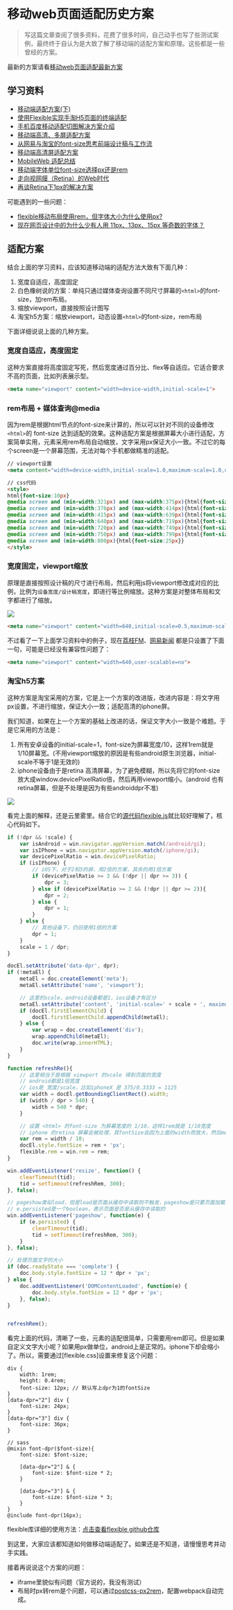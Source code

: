 # 移动web页面适配历史方案

> 写这篇文章查阅了很多资料，花费了很多时间，自己动手也写了些测试案例，最终终于自认为是大致了解了移动端的适配方案和原理。这些都是一些曾经的方案。

最新的方案请看[移动web页面适配最新方案](/docs/front-1/mobile/adapter-new.md)

## 学习资料

- [移动端适配方案(下)](https://github.com/riskers/blog/issues/18)
- [使用Flexible实现手淘H5页面的终端适配](https://www.w3cplus.com/mobile/lib-flexible-for-html5-layout.html)
- [手机百度移动适配切图解决方案介绍](http://js8.in/2015/12/12/手机百度移动适配切图解决方案介绍/)
- [移动端高清、多屏适配方案](http://div.io/topic/1092)
- [从网易与淘宝的font-size思考前端设计稿与工作流](http://www.cnblogs.com/lyzg/p/4877277.html)
- [移动端高清屏适配方案](https://juejin.im/entry/585b653061ff4b0058026ca4)
- [MobileWeb 适配总结](http://html-js.com/article/MobileWeb)
- [移动端字体单位font-size选择px还是rem](http://www.cnblogs.com/PeunZhang/p/3407453.html#question_2)
- [走向视网膜（Retina）的Web时代](https://www.w3cplus.com/css/towards-retina-web.html)
- [再谈Retina下1px的解决方案](https://www.w3cplus.com/css/fix-1px-for-retina.html)

可能遇到的一些问题：

- [flexible移动布局使用rem，但字体大小为什么使用px?](https://www.zhihu.com/question/44243091)
- [现在网页设计中的为什么少有人用 11px、13px、15px 等奇数的字体？](https://www.zhihu.com/question/20440679)

## 适配方案

结合上面的学习资料，应该知道移动端的适配方法大致有下面几种：

1. 宽度自适应，高度固定
1. 白色橡树说的方案：单纯只通过媒体查询设置不同尺寸屏幕的`<html>`的font-size，加rem布局。
1. 缩放viewport，直接按照设计图写
1. 淘宝h5方案：缩放viewport，动态设置`<html>`的font-size，rem布局

下面详细说说上面的几种方案。

### 宽度自适应，高度固定

这种方案直接将高度固定写死，然后宽度通过百分比、flex等自适应。它适合要求不高的页面，比如列表展示型。

```html
<meta name="viewport" content="width=device-width,initial-scale=1">
```

### rem布局 + 媒体查询@media

因为rem是根据html节点的font-size来计算的，所以可以针对不同的设备修改`<html>`的 font-size 达到适配的效果。这种适配方案是根据屏幕大小进行适配，方案简单实用，元素采用rem布局自动缩放，文字采用px保证大小一致。不过它的每个screen是一个屏幕范围，无法对每个手机都做精准的适配。

```html
// viewport设置
<meta content="width=device-width,initial-scale=1.0,maximum-scale=1.0,user-scalable=no" name="viewport">

// css代码
<style>
html{font-size:10px}
@media screen and (min-width:321px) and (max-width:375px){html{font-size:11px}}
@media screen and (min-width:376px) and (max-width:414px){html{font-size:12px}}
@media screen and (min-width:415px) and (max-width:639px){html{font-size:15px}}
@media screen and (min-width:640px) and (max-width:719px){html{font-size:20px}}
@media screen and (min-width:720px) and (max-width:749px){html{font-size:22.5px}}
@media screen and (min-width:750px) and (max-width:799px){html{font-size:23.5px}}
@media screen and (min-width:800px){html{font-size:25px}}
</style>
```

### 宽度固定，viewport缩放

原理是直接按照设计稿的尺寸进行布局，然后利用js将viewport修改成对应的比例，比例为`设备宽度/设计稿宽度`，即进行等比例缩放。这种方案是对整体布局和文字都进行了缩放。

![](./img/adapter2.gif)

```html
<meta name="viewport" content="width=640,initial-scale=0.5,maximum-scale=0.5,minimum-scale=0.5,user-scalable=no">
```

不过看了一下上面学习资料中的例子，现在[荔枝FM](http://m.lizhi.fm/)、[网易新闻](http://c.3g.163.com/CreditMarket/default.html) 都是只设置了下面一句，可能是已经没有兼容性问题了：

```html
<meta name="viewport" content="width=640,user-scalable=no">
```

### 淘宝h5方案

这种方案是淘宝采用的方案，它是上一个方案的改进版，改进内容是：将文字用px设置，不进行缩放，保证大小一致；适配高清的iphone屏。

我们知道，如果在上一个方案的基础上改进的话，保证文字大小一致是个难题。于是它采用的方法是：

1. 所有安卓设备的initial-scale=1，font-size为屏幕宽度/10，这样1rem就是 1/10屏幕宽。(不用viewport缩放的原因是有些android原生浏览器，initial-scale不等于1是无效的)
2. iphone设备由于是retina 高清屏幕，为了避免模糊，所以先将它<html>的font-size放大成window.devicePixelRatio倍，然后再用viewport缩小。(android 也有retina屏幕，但是不处理是因为有些androiddpr不准)

![](./img/adapter3.png)

看完上面的解释，还是云里雾里。结合它的[源代码flexible.js](https://github.com/amfe/lib-flexible/blob/master/src/flexible.js)就比较好理解了，核心代码如下。

```javascript
if (!dpr && !scale) {
    var isAndroid = win.navigator.appVersion.match(/android/gi);
    var isIPhone = win.navigator.appVersion.match(/iphone/gi);
    var devicePixelRatio = win.devicePixelRatio;
    if (isIPhone) {
        // iOS下，对于2和3的屏，用2倍的方案，其余的用1倍方案
        if (devicePixelRatio >= 3 && (!dpr || dpr >= 3)) {                
            dpr = 3;
        } else if (devicePixelRatio >= 2 && (!dpr || dpr >= 2)){
            dpr = 2;
        } else {
            dpr = 1;
        }
    } else {
        // 其他设备下，仍旧使用1倍的方案
        dpr = 1;
    }
    scale = 1 / dpr;
}

docEl.setAttribute('data-dpr', dpr);
if (!metaEl) {
    metaEl = doc.createElement('meta');
    metaEl.setAttribute('name', 'viewport');

    // 这里的scale，android设备都是1，ios设备才有区分
    metaEl.setAttribute('content', 'initial-scale=' + scale + ', maximum-scale=' + scale + ', minimum-scale=' + scale + ', user-scalable=no');
    if (docEl.firstElementChild) {
        docEl.firstElementChild.appendChild(metaEl);
    } else {
        var wrap = doc.createElement('div');
        wrap.appendChild(metaEl);
        doc.write(wrap.innerHTML);
    }
}

function refreshRe(){
    // 这里相当于是根据 viewport 的scale 得到页面的宽度
    // android都是1倍宽度
    // ios是 宽度/scale，比如iphoneX 是 375/0.3333 = 1125
    var width = docEl.getBoundingClientRect().width;
    if (width / dpr > 540) {
        width = 540 * dpr;
    }

    // 设置 <html> 的font-size 为屏幕宽度的 1/10，这样1rem就是 1/10宽度
    // iphone 的retina 屏幕会被处理，其fontSize会因为上面的width而放大，然后meta viewport又将它缩小了
    var rem = width / 10;
    docEl.style.fontSize = rem + 'px';
    flexible.rem = win.rem = rem;
}

win.addEventListener('resize', function() {
    clearTimeout(tid);
    tid = setTimeout(refreshRem, 300);
}, false);

// pageshow类似load，但是load是页面从缓存中读取则不触发，pageshow是只要页面加载就触发
// e.persisted是一个boolean，表示页面是否是从缓存中读取的
win.addEventListener('pageshow', function(e) {
    if (e.persisted) {
        clearTimeout(tid);
        tid = setTimeout(refreshRem, 300);
    }
}, false);

// 处理页面文字的大小
if (doc.readyState === 'complete') {
    doc.body.style.fontSize = 12 * dpr + 'px';
} else {
    doc.addEventListener('DOMContentLoaded', function(e) {
        doc.body.style.fontSize = 12 * dpr + 'px';
    }, false);
}


refreshRem();
```

看完上面的代码，清晰了一些，元素的适配很简单，只需要用rem即可。但是如果自定义文字大小呢？如果用px做单位，android上是正常的。iphone下却会缩小了。所以，需要通过[flexible.css]设置来修复这个问题：

```
div {
    width: 1rem; 
    height: 0.4rem;
    font-size: 12px; // 默认写上dpr为1的fontSize
}
[data-dpr="2"] div {
    font-size: 24px;
}
[data-dpr="3"] div {
    font-size: 36px;
}

// sass
@mixin font-dpr($font-size){
    font-size: $font-size;

    [data-dpr="2"] & {
        font-size: $font-size * 2;
    }

    [data-dpr="3"] & {
        font-size: $font-size * 3;
    }
}
@include font-dpr(16px);
```

flexible库详细的使用方法：[点击查看flexible github仓库](https://github.com/amfe/lib-flexible/tree/master)

到这里，大家应该都知道如何做移动端适配了。如果还是不知道，请慢慢思考并动手实践。

接着再说说这个方案的问题：
- iframe里貌似有问题（官方说的，我没有测试）
- 布局时px转rem是个问题，可以通过[postcss-px2rem](https://www.npmjs.com/package/postcss-px2rem)，配置webpack自动完成。